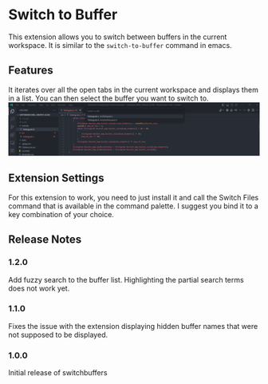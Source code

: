 # Switch to Buffer 

This extension allows you to switch between buffers in the current workspace. It is similar to the `switch-to-buffer` command in emacs.
## Features

It iterates over all the open tabs in the current workspace and displays them in a list. You can then select the buffer you want to switch to.
![Example](images/main.png)

## Extension Settings

For this extension to work, you need to just install it and call the Switch Files command that is available in the command palette.
I suggest you bind it to a key combination of your choice.

## Release Notes

### 1.2.0

Add fuzzy search to the buffer list. Highlighting the partial search terms does not work yet.

### 1.1.0

Fixes the issue with the extension displaying hidden buffer names that were not supposed to be displayed.

### 1.0.0

Initial release of switchbuffers